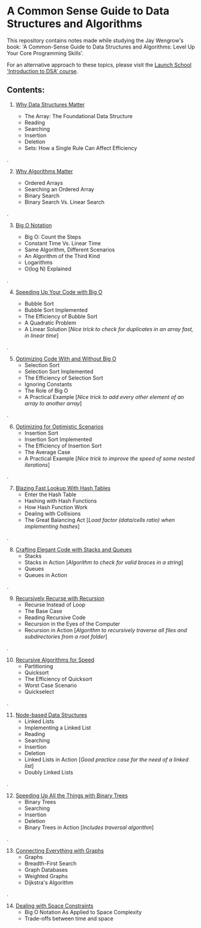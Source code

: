 # A Common Sense Guide to Data Structures and Algorithms

This repository contains notes made while studying the Jay Wengrow's book: 'A Common-Sense Guide to Data Structures and Algorithms: Level Up Your Core Programming Skills'.

For an alternative approach to these topics, please visit the [Launch School 'Introduction to DSA' course](https://github.com/lucsorr/launch-school/tree/main/LS220/notes).

## Contents:


1. [Why Data Structures Matter](./01_why_data_structures_matter.md)

    - The Array: The Foundational Data Structure
    - Reading 
    - Searching 
    - Insertion 
    - Deletion 
    - Sets: How a Single Rule Can Affect Efficiency

.

2. [Why Algorithms Matter](./02_why_algorithms_matter.md)

    - Ordered Arrays
    - Searching an Ordered Array
    - Binary Search
    - Binary Search Vs. Linear Search

.

3. [Big O Notation](./03_big_o_notation.md)

    - Big O: Count the Steps
    - Constant Time Vs. Linear Time 
    - Same Algorithm, Different Scenarios
    - An Algorithm of the Third Kind
    - Logarithms 
    - O(log N) Explained

.

4. [Speeding Up Your Code with Big O](./04_speeding_up_your_code_with_big_o.md)

    - Bubble Sort
    - Bubble Sort Implemented
    - The Efficiency of Bubble Sort
    - A Quadratic Problem 
    - A Linear Solution [_Nice trick to check for duplicates in an array fast, in linear time_]

.

5. [Optimizing Code With and Without Big O](./05_optimizing_code_with_and_without_big_o.md)
    - Selection Sort
    - Selection Sort Implemented
    - The Efficiency of Selection Sort
    - Ignoring Constants
    - The Role of Big O
    - A Practical Example [_Nice trick to add every other element of an array to another array_]

.

6. [Optimizing for Optimistic Scenarios](./06_optimizing_for_optimistic_scenarios.md)
    - Insertion Sort
    - Insertion Sort Implemented
    - The Efficiency of Insertion Sort
    - The Average Case
    - A Practical Example [_Nice trick to improve the speed of some nested iterations_]

.

7. [Blazing Fast Lookup With Hash Tables](./07_blazing_fast_lookup_with_hash_tables.md)
    - Enter the Hash Table
    - Hashing with Hash Functions
    - How Hash Function Work
    - Dealing with Collisions
    - The Great Balancing Act [_Load factor (data/cells ratio) when implementing hashes_]

.

8. [Crafting Elegant Code with Stacks and Queues](./08_crafting_elegant_code_with_stacks_and_queues.md)
    - Stacks
    - Stacks in Action [_Algorithm to check for valid braces in a string_]
    - Queues
    - Queues in Action

.

9. [Recursively Recurse with Recursion](./09_recursively_recurse_with_recursion.md)
    - Recurse Instead of Loop
    - The Base Case
    - Reading Recursive Code
    - Recursion in the Eyes of the Computer
    - Recursion in Action [_Algorithm to recursively traverse all files and subdirectories from a root folder_]

.

10. [Recursive Algorithms for Speed](./10_recursive_algorithms_for_speed.md)
    - Partitioning
    - Quicksort
    - The Efficiency of Quicksort
    - Worst Case Scenario 
    - Quickselect

.

11. [Node-based Data Structures](./11_node_based_data_structures.md)
    - Linked Lists
    - Implementing a Linked List
    - Reading
    - Searching
    - Insertion
    - Deletion
    - Linked Lists in Action [_Good practice case for the need of a linked list_]
    - Doubly Linked Lists

.

12. [Speeding Up All the Things with Binary Trees](./12_speeding_up_all_the_things_with_binary_trees.md)
    - Binary Trees
    - Searching
    - Insertion
    - Deletion
    - Binary Trees in Action [_Includes traversal algorithm_]

.

13. [Connecting Everything with Graphs](./13_connecting_everything_with_graphs.md)
    - Graphs
    - Breadth-First Search
    - Graph Databases
    - Weighted Graphs
    - Dijkstra's Algorithm

.

14. [Dealing with Space Constraints](./14_dealing_with_space_constraints.md)
    - Big O Notation As Applied to Space Complexity
    - Trade-offs between time and space